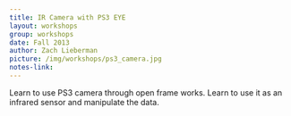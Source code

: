 ```yaml
---
title: IR Camera with PS3 EYE
layout: workshops
group: workshops
date: Fall 2013
author: Zach Lieberman
picture: /img/workshops/ps3_camera.jpg
notes-link:
---
```

Learn to use PS3 camera through open frame works. Learn to use it as an infrared sensor and manipulate the data.

